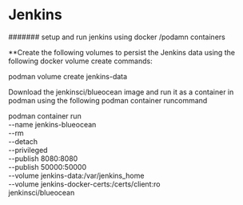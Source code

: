 # Jenkins

####### setup and run jenkins using docker /podamn containers 

**Create the following volumes to persist the Jenkins data using the following docker volume create commands:

 podman volume create jenkins-data
 
Download the jenkinsci/blueocean image and run it as a container in podman using the following podman container runcommand

podman container run \
  --name jenkins-blueocean \
  --rm \
  --detach \
  --privileged \
  --publish 8080:8080 \
  --publish 50000:50000 \
  --volume jenkins-data:/var/jenkins_home \
  --volume jenkins-docker-certs:/certs/client:ro \
  jenkinsci/blueocean
